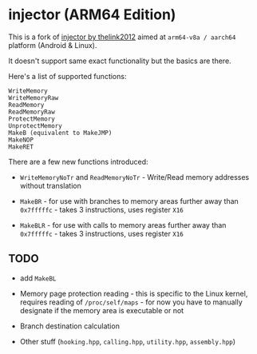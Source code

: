 # injector (ARM64 Edition)

This is a fork of [injector by thelink2012](https://github.com/thelink2012/injector) aimed at `arm64-v8a / aarch64` platform (Android & Linux).

It doesn't support same exact functionality but the basics are there. 

Here's a list of supported functions:

```
WriteMemory
WriteMemoryRaw
ReadMemory
ReadMemoryRaw
ProtectMemory
UnprotectMemory
MakeB (equivalent to MakeJMP)
MakeNOP
MakeRET
```

There are a few new functions introduced:

- `WriteMemoryNoTr` and `ReadMemoryNoTr` - Write/Read memory addresses without translation

- `MakeBR` - for use with branches to memory areas further away than `0x7fffffc` - takes 3 instructions, uses register `X16`

- `MakeBLR` - for use with calls to memory areas further away than `0x7fffffc` - takes 3 instructions, uses register `X16`

## TODO

- add `MakeBL`

- Memory page protection reading - this is specific to the Linux kernel, requires reading of `/proc/self/maps` - for now you have to manually designate if the memory area is executable or not

- Branch destination calculation

- Other stuff (`hooking.hpp`, `calling.hpp`, `utility.hpp`, `assembly.hpp`)

